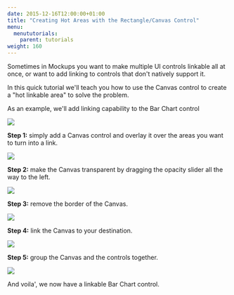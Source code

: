 ```yaml
---
date: 2015-12-16T12:00:00+01:00
title: "Creating Hot Areas with the Rectangle/Canvas Control"
menu:
  menututorials:
    parent: tutorials
weight: 160
---
```


Sometimes in Mockups you want to make multiple UI controls linkable all at once, or want to add linking to controls that don't natively support it.

In this quick tutorial we'll teach you how to use the Canvas control to create a "hot linkable area" to solve the problem.

As an example, we'll add linking capability to the Bar Chart control

![](https://media.balsamiq.com/img/support/tutorials/hotareas/tuthot_1.png)

**Step 1:** simply add a Canvas control and overlay it over the areas you want to turn into a link.

![](https://media.balsamiq.com/img/support/tutorials/hotareas/tuthot_2.png)

**Step 2:** make the Canvas transparent by dragging the opacity slider all the way to the left.

![](https://media.balsamiq.com/img/support/tutorials/hotareas/tuthot_3.png)

**Step 3:** remove the border of the Canvas.

![](https://media.balsamiq.com/img/support/tutorials/hotareas/tuthot_4.png)

**Step 4:** link the Canvas to your destination.

![](https://media.balsamiq.com/img/support/tutorials/hotareas/tuthot_5.png)

**Step 5:** group the Canvas and the controls together.

![](https://media.balsamiq.com/img/support/tutorials/hotareas/tuthot_6.png)

And voila', we now have a linkable Bar Chart control.